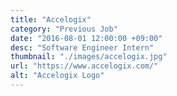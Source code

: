 ```yaml
---
title: "Accelogix"
category: "Previous Job"
date: "2016-08-01 12:00:00 +09:00"
desc: "Software Engineer Intern"
thumbnail: "./images/accelogix.jpg"
url: "https://www.accelogix.com/"
alt: "Accelogix Logo"
---
```


